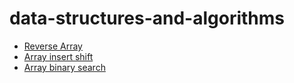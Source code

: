 # data-structures-and-algorithms

-  [Reverse Array](https://github.com/roaa1298/data-structures-and-algorithms/blob/main/challenge1/README.md)  
-  [Array insert shift](https://github.com/roaa1298/data-structures-and-algorithms/blob/main/challenge2/README.md)
-  [Array binary search](https://github.com/roaa1298/data-structures-and-algorithms/blob/main/challenge3/README.md)
